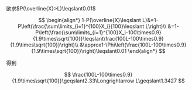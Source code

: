 欲求$P(\overline{X}>L)\leqslant0.01$

$$
\begin{align*}
1-P(\overline{X}\leqslant L)&=1-P\left(\frac{\sum\limits_{i=1}^{100}X_i}{100}\leqslant L\right)\\
&=1-P\left(\frac{\sum\limits_{i=1}^{100}X_i-100\times0.9}{1.9\times\sqrt{100}}\leqslant\frac{100L-100\times0.9}{1.9\times\sqrt{100}}\right)\\
&\approx1-\Phi\left(\frac{100L-100\times0.9}{1.9\times\sqrt{100}}\right)\leqslant0.01
\end{align*}
$$

得到

$$
\frac{100L-100\times0.9}{1.9\times\sqrt{100}}\geqslant2.33\Longrightarrow L\geqslant1.3427
$$
